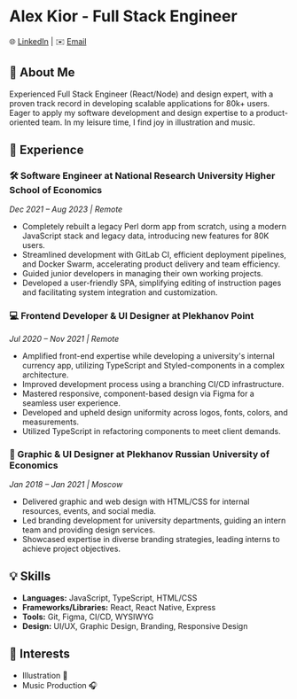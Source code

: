 # Alex Kior - Full Stack Engineer

🌐 [LinkedIn](https://www.linkedin.com/in/ki0r/) | ✉️ [Email](mailto:akior.dev@gmail.com)

## 🌟 About Me
Experienced Full Stack Engineer (React/Node) and design expert, with a proven track record in developing scalable applications for 80k+ users. 
Eager to apply my software development and design expertise to a product-oriented team. 
In my leisure time, I find joy in illustration and music.

## 🚀 Experience

### 🛠️ Software Engineer at National Research University Higher School of Economics
_Dec 2021 – Aug 2023 | Remote_
- Completely rebuilt a legacy Perl dorm app from scratch, using a modern JavaScript stack and legacy data, introducing new features for 80K users.
- Streamlined development with GitLab CI, efficient deployment pipelines, and Docker Swarm, accelerating product delivery and team efficiency.
- Guided junior developers in managing their own working projects.
- Developed a user-friendly SPA, simplifying editing of instruction pages and facilitating system integration and customization.

### 💻 Frontend Developer & UI Designer at Plekhanov Point
_Jul 2020 – Nov 2021 | Remote_
- Amplified front-end expertise while developing a university's internal currency app, utilizing TypeScript and Styled-components in a complex architecture.
- Improved development process using a branching CI/CD infrastructure.
- Mastered responsive, component-based design via Figma for a seamless user experience.
- Developed and upheld design uniformity across logos, fonts, colors, and measurements.
- Utilized TypeScript in refactoring components to meet client demands.

### 🎨 Graphic & UI Designer at Plekhanov Russian University of Economics
_Jan 2018 – Jan 2021 | Moscow_
- Delivered graphic and web design with HTML/CSS for internal resources, events, and social media.
- Led branding development for university departments, guiding an intern team and providing design services.
- Showcased expertise in diverse branding strategies, leading interns to achieve project objectives.

## 💡 Skills
- **Languages:** JavaScript, TypeScript, HTML/CSS
- **Frameworks/Libraries:** React, React Native, Express
- **Tools:** Git, Figma, CI/CD, WYSIWYG
- **Design:** UI/UX, Graphic Design, Branding, Responsive Design

## 🎯 Interests
- Illustration 🎨
- Music Production 🎧
